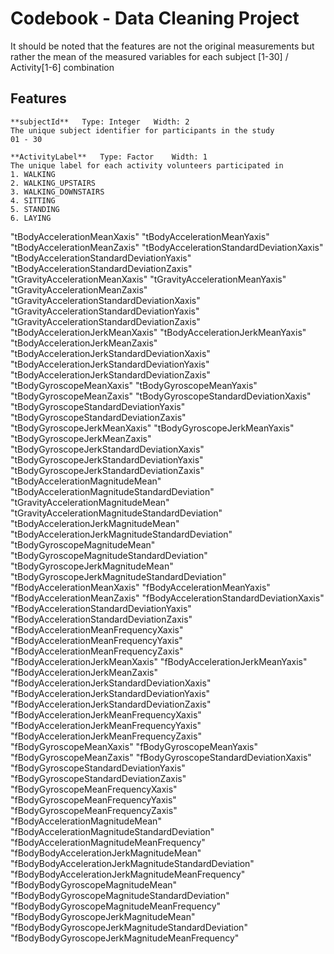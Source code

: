 Codebook - Data Cleaning Project
==================

It should be noted that the features are not the original measurements but rather the mean of the measured variables for each
subject [1-30] / Activity[1-6] combination

Features
-----

    **subjectId**   Type: Integer   Width: 2
    The unique subject identifier for participants in the study  
    01 - 30 

    **ActivityLabel**   Type: Factor    Width: 1
    The unique label for each activity volunteers participated in
    1. WALKING
    2. WALKING_UPSTAIRS
    3. WALKING_DOWNSTAIRS
    4. SITTING
    5. STANDING
    6. LAYING
    
"tBodyAccelerationMeanXaxis"
"tBodyAccelerationMeanYaxis"
"tBodyAccelerationMeanZaxis"
"tBodyAccelerationStandardDeviationXaxis"
"tBodyAccelerationStandardDeviationYaxis"
"tBodyAccelerationStandardDeviationZaxis"
"tGravityAccelerationMeanXaxis"
"tGravityAccelerationMeanYaxis"
"tGravityAccelerationMeanZaxis"
"tGravityAccelerationStandardDeviationXaxis"
"tGravityAccelerationStandardDeviationYaxis"
"tGravityAccelerationStandardDeviationZaxis"
"tBodyAccelerationJerkMeanXaxis"
"tBodyAccelerationJerkMeanYaxis"
"tBodyAccelerationJerkMeanZaxis"
"tBodyAccelerationJerkStandardDeviationXaxis"
"tBodyAccelerationJerkStandardDeviationYaxis"
"tBodyAccelerationJerkStandardDeviationZaxis"
"tBodyGyroscopeMeanXaxis"
"tBodyGyroscopeMeanYaxis"
"tBodyGyroscopeMeanZaxis"
"tBodyGyroscopeStandardDeviationXaxis"
"tBodyGyroscopeStandardDeviationYaxis"
"tBodyGyroscopeStandardDeviationZaxis"
"tBodyGyroscopeJerkMeanXaxis"
"tBodyGyroscopeJerkMeanYaxis"
"tBodyGyroscopeJerkMeanZaxis"
"tBodyGyroscopeJerkStandardDeviationXaxis"
"tBodyGyroscopeJerkStandardDeviationYaxis"
"tBodyGyroscopeJerkStandardDeviationZaxis"
"tBodyAccelerationMagnitudeMean"
"tBodyAccelerationMagnitudeStandardDeviation"
"tGravityAccelerationMagnitudeMean"
"tGravityAccelerationMagnitudeStandardDeviation"
"tBodyAccelerationJerkMagnitudeMean"
"tBodyAccelerationJerkMagnitudeStandardDeviation"
"tBodyGyroscopeMagnitudeMean"
"tBodyGyroscopeMagnitudeStandardDeviation"
"tBodyGyroscopeJerkMagnitudeMean"
"tBodyGyroscopeJerkMagnitudeStandardDeviation"
"fBodyAccelerationMeanXaxis"
"fBodyAccelerationMeanYaxis"
"fBodyAccelerationMeanZaxis"
"fBodyAccelerationStandardDeviationXaxis"
"fBodyAccelerationStandardDeviationYaxis"
"fBodyAccelerationStandardDeviationZaxis"
"fBodyAccelerationMeanFrequencyXaxis"
"fBodyAccelerationMeanFrequencyYaxis"
"fBodyAccelerationMeanFrequencyZaxis"
"fBodyAccelerationJerkMeanXaxis"
"fBodyAccelerationJerkMeanYaxis"
"fBodyAccelerationJerkMeanZaxis"
"fBodyAccelerationJerkStandardDeviationXaxis"
"fBodyAccelerationJerkStandardDeviationYaxis"
"fBodyAccelerationJerkStandardDeviationZaxis"
"fBodyAccelerationJerkMeanFrequencyXaxis"
"fBodyAccelerationJerkMeanFrequencyYaxis"
"fBodyAccelerationJerkMeanFrequencyZaxis"
"fBodyGyroscopeMeanXaxis"
"fBodyGyroscopeMeanYaxis"
"fBodyGyroscopeMeanZaxis"
"fBodyGyroscopeStandardDeviationXaxis"
"fBodyGyroscopeStandardDeviationYaxis"
"fBodyGyroscopeStandardDeviationZaxis"
"fBodyGyroscopeMeanFrequencyXaxis"
"fBodyGyroscopeMeanFrequencyYaxis"
"fBodyGyroscopeMeanFrequencyZaxis"
"fBodyAccelerationMagnitudeMean"
"fBodyAccelerationMagnitudeStandardDeviation"
"fBodyAccelerationMagnitudeMeanFrequency"
"fBodyBodyAccelerationJerkMagnitudeMean"
"fBodyBodyAccelerationJerkMagnitudeStandardDeviation"
"fBodyBodyAccelerationJerkMagnitudeMeanFrequency"
"fBodyBodyGyroscopeMagnitudeMean"
"fBodyBodyGyroscopeMagnitudeStandardDeviation"
"fBodyBodyGyroscopeMagnitudeMeanFrequency"
"fBodyBodyGyroscopeJerkMagnitudeMean"
"fBodyBodyGyroscopeJerkMagnitudeStandardDeviation"
"fBodyBodyGyroscopeJerkMagnitudeMeanFrequency"
